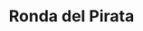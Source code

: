 ﻿---
title: "Ronda del Pirata"
permalink: periodes_597.html
layout: periode
dataInici: 1693
dataFi: 1700
sidebar: periodes
pares:
  - 595:
    title: "Edad Dorada de la Piratería"
    dataInici: "(1620)"
    dataFi: "(1795)"

fills:
jocsPrincipals:
jocsEscenaris:
jocsEpoca:
jocsEpocaEscenaris:
---
